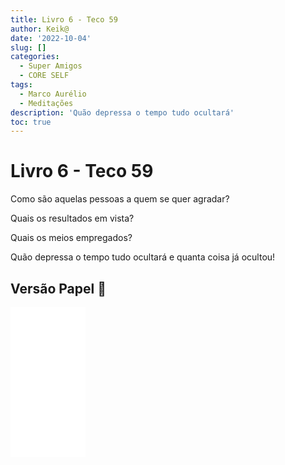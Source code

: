 ```yaml
---
title: Livro 6 - Teco 59
author: Keik@
date: '2022-10-04'
slug: []
categories:
  - Super Amigos
  - CORE SELF
tags:
  - Marco Aurélio
  - Meditações
description: 'Quão depressa o tempo tudo ocultará'
toc: true
---
```


# Livro 6 - Teco 59 

Como são aquelas pessoas a quem se quer agradar? 

Quais os resultados em vista? 

Quais os meios empregados? 

Quão depressa o tempo tudo ocultará e quanta coisa já ocultou!

## Versão Papel :book:
<iframe style="width:120px;height:240px;" marginwidth="0" marginheight="0" scrolling="no" frameborder="0" src="//ws-na.amazon-adsystem.com/widgets/q?ServiceVersion=20070822&OneJS=1&Operation=GetAdHtml&MarketPlace=BR&source=ss&ref=as_ss_li_til&ad_type=product_link&tracking_id=mundodekeika-20&language=pt_BR&marketplace=amazon&region=BR&placement=B092FVY4BB&asins=B092FVY4BB&linkId=37c5ec14221f61f811029aa88b520891&show_border=true&link_opens_in_new_window=true"></iframe>